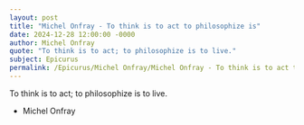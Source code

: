 ```yaml
---
layout: post
title: "Michel Onfray - To think is to act to philosophize is"
date: 2024-12-28 12:00:00 -0000
author: Michel Onfray
quote: "To think is to act; to philosophize is to live."
subject: Epicurus
permalink: /Epicurus/Michel Onfray/Michel Onfray - To think is to act to philosophize is
---
```


To think is to act; to philosophize is to live.

- Michel Onfray
